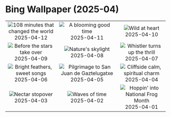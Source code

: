 # Bing Wallpaper (2025-04)

|  |  |  |
|:---:|:---:|:---:|
| ![](https://www.bing.com/th?id=OHR.SpaceFlight_EN-CA9375956608_400x240.jpg "108 minutes that changed the world") 2025-04-12 | ![](https://www.bing.com/th?id=OHR.TulipsWindmill_EN-CA9221489477_400x240.jpg "A blooming good time") 2025-04-11 | ![](https://www.bing.com/th?id=OHR.LittleFoxes_EN-CA7621816152_400x240.jpg "Wild at heart") 2025-04-10 |
| ![](https://www.bing.com/th?id=OHR.BlueNaxos_EN-CA7494029338_400x240.jpg "Before the stars take over") 2025-04-09 | ![](https://www.bing.com/th?id=OHR.LagoaPortugal_EN-CA4589140115_400x240.jpg "Nature's skylight") 2025-04-08 | ![](https://www.bing.com/th?id=OHR.WhistlerSnowboard_EN-CA9156013019_400x240.jpg "Whistler turns up the thrill") 2025-04-07 |
| ![](https://www.bing.com/th?id=OHR.YellowWarbler_EN-CA8652491444_400x240.jpg "Bright feathers, sweet songs") 2025-04-06 | ![](https://www.bing.com/th?id=OHR.GaztelugatxeSunset_EN-CA8176973652_400x240.jpg "Pilgrimage to San Juan de Gaztelugatxe") 2025-04-05 | ![](https://www.bing.com/th?id=OHR.BhutanMonastery_EN-CA6496050057_400x240.jpg "Cliffside calm, spiritual charm") 2025-04-04 |
| ![](https://www.bing.com/th?id=OHR.RufousHummingbird_EN-CA2493433576_400x240.jpg "Nectar stopover") 2025-04-03 | ![](https://www.bing.com/th?id=OHR.UtahBadlands_EN-CA2102882917_400x240.jpg "Waves of time") 2025-04-02 | ![](https://www.bing.com/th?id=OHR.TicanFrog_EN-CA1907772266_400x240.jpg "Hoppin' into National Frog Month") 2025-04-01 |
